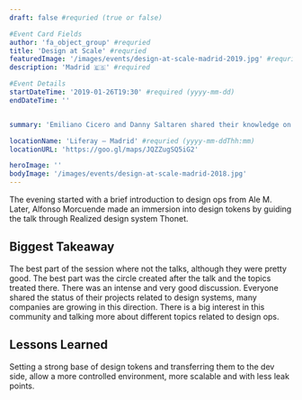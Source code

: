 ```yaml
---
draft: false #requried (true or false)

#Event Card Fields
author: 'fa_object_group' #requried
title: 'Design at Scale' #requried
featuredImage: '/images/events/design-at-scale-madrid-2019.jpg' #requried
description: 'Madrid 🇪🇸' #required

#Event Details
startDateTime: '2019-01-26T19:30' #required (yyyy-mm-dd)
endDateTime: ''


summary: 'Emiliano Cicero and Danny Saltaren shared their knowledge on how to build a component library in Figma, and on processes, tools and learnings respectively.'

locationName: 'Liferay – Madrid' #requried (yyyy-mm-ddThh:mm)
locationURL: 'https://goo.gl/maps/JQZZugSQ5iG2'

heroImage: ''
bodyImage: '/images/events/design-at-scale-madrid-2018.jpg'
---
```



The evening started with a brief introduction to design ops from Ale M. Later, Alfonso Morcuende made an immersion into design tokens by guiding the talk through Realized design system Thonet.

## Biggest Takeaway
The best part of the session where not the talks, although they were pretty good. The best part was the circle created after the talk and the topics treated there. There was an intense and very good discussion. Everyone shared the status of their projects related to design systems, many companies are growing in this direction. There is a big interest in this community and talking more about different topics related to design ops.

## Lessons Learned
Setting a strong base of design tokens and transferring them to the dev side, allow a more controlled environment, more scalable and with less leak points.
